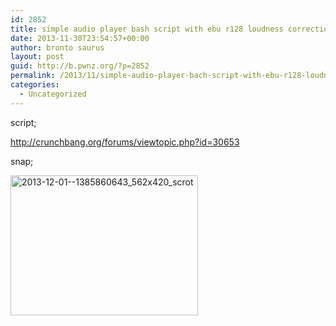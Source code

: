 ```yaml
---
id: 2852
title: simple audio player bash script with ebu r128 loudness correction
date: 2013-11-30T23:54:57+00:00
author: bronto saurus
layout: post
guid: http://b.pwnz.org/?p=2852
permalink: /2013/11/simple-audio-player-bach-script-with-ebu-r128-loudness-correction/
categories:
  - Uncategorized
---
```

script;
  
<http://crunchbang.org/forums/viewtopic.php?id=30653>

snap;
  
[<img src="http://b.pwnz.org/wp-content/uploads/2013/11/2013-12-01-1385860643_562x420_scrot-300x224.png" alt="2013-12-01--1385860643_562x420_scrot" width="300" height="224" class="alignleft size-medium wp-image-2858" srcset="http://b.pwnz.org/wp-content/uploads/2013/11/2013-12-01-1385860643_562x420_scrot-300x224.png 300w, http://b.pwnz.org/wp-content/uploads/2013/11/2013-12-01-1385860643_562x420_scrot.png 562w" sizes="(max-width: 300px) 100vw, 300px" />](http://b.pwnz.org/wp-content/uploads/2013/11/2013-12-01-1385860643_562x420_scrot.png)